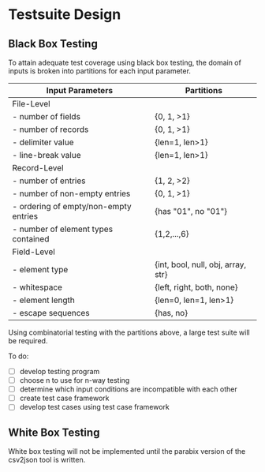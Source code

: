 #	Testsuite Design

##	Black Box Testing

To attain adequate test coverage using black box testing, the domain of inputs is broken into partitions for each input parameter.

| Input Parameters | Partitions |
|---|---|
|File-Level||
|- number of fields|{0, 1, >1}|
|- number of records|{0, 1, >1}|
|- delimiter value|{len=1, len>1}|
|- line-break value|{len=1, len>1}|
|Record-Level||
|- number of entries |{1, 2, >2}|
|- number of non-empty entries |{0, 1, >1}|
|- ordering of empty/non-empty entries|{has "01", no "01"}|
|- number of element types contained|{1,2,...,6}|
|Field-Level||
|- element type|{int, bool, null, obj, array, str}|
|- whitespace|{left, right, both, none}|
|- element length|{len=0, len=1, len>1}|
|- escape sequences|{has, no}|

Using combinatorial testing with the partitions above, a large test suite will be required. 

To do:
- [ ] develop testing program
- [ ] choose n to use for n-way testing
- [ ] determine which input conditions are incompatible with each other
- [ ] create test case framework
- [ ] develop test cases using test case framework

##	White Box Testing

White box testing will not be implemented until the parabix version of the csv2json tool is written.